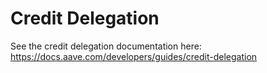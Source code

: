 # Credit Delegation

See the credit delegation documentation here: https://docs.aave.com/developers/guides/credit-delegation